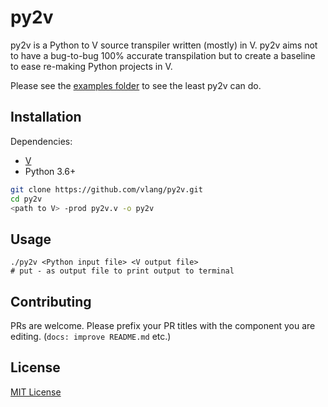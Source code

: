 # py2v

py2v is a Python to V source transpiler written (mostly) in V. py2v aims not to have a bug-to-bug 100% accurate transpilation but to create a baseline to ease re-making Python projects in V.

Please see the [examples folder](/examples/) to see the least py2v can do.

## Installation

Dependencies:
- [V](https://github.com/vlang/v)
- Python 3.6+

```bash
git clone https://github.com/vlang/py2v.git
cd py2v
<path to V> -prod py2v.v -o py2v
```

## Usage

```
./py2v <Python input file> <V output file>
# put - as output file to print output to terminal
```

## Contributing

PRs are welcome. Please prefix your PR titles with the component you are editing. (`docs: improve README.md` etc.)

## License

[MIT License](/LICENSE)

